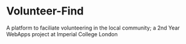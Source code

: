 # Volunteer-Find
A platform to faciliate volunteering in the local community; a 2nd Year WebApps project at Imperial College London
